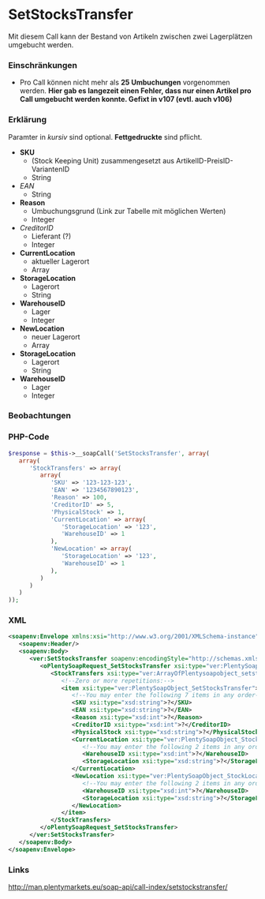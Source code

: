 # SetStocksTransfer

Mit diesem Call kann der Bestand von Artikeln zwischen zwei Lagerplätzen umgebucht werden.

### Einschränkungen
* Pro Call können nicht mehr als __25 Umbuchungen__ vorgenommen werden. **Hier gab es langezeit einen Fehler, dass nur einen Artikel pro Call umgebucht werden konnte. Gefixt in __v107__ (evtl. auch v106)**

### Erklärung
Paramter in *kursiv* sind optional. __Fettgedruckte__ sind pflicht.

* __SKU__
   * (Stock Keeping Unit) zusammengesetzt aus ArtikelID-PreisID-VariantenID
   * String
* *EAN*
   * String
* __Reason__
   * Umbuchungsgrund (Link zur Tabelle mit möglichen Werten)
   * Integer
* *CreditorID*
   * Lieferant (?)
   * Integer
* __CurrentLocation__
   * aktueller Lagerort
   * Array
* __StorageLocation__
   * Lagerort
   * String
* __WarehouseID__
   * Lager
   * Integer
* __NewLocation__
   * neuer Lagerort
   * Array
* __StorageLocation__
   * Lagerort
   * String
* __WarehouseID__
   * Lager
   * Integer


### Beobachtungen


### PHP-Code
```php
$response = $this->__soapCall('SetStocksTransfer', array(
   array(
      'StockTransfers' => array(
         array(
            'SKU' => '123-123-123',
            'EAN' => '1234567890123',
            'Reason' => 100,
            'CreditorID' => 5,
            'PhysicalStock' => 1,
            'CurrentLocation' => array(
               'StorageLocation' => '123',
               'WarehouseID' => 1
            ),
            'NewLocation' => array(
               'StorageLocation' => '123',
               'WarehouseID' => 1
            ),
         )
      )
   )
));
```

### XML
```xml
<soapenv:Envelope xmlns:xsi="http://www.w3.org/2001/XMLSchema-instance" xmlns:xsd="http://www.w3.org/2001/XMLSchema" xmlns:soapenv="http://schemas.xmlsoap.org/soap/envelope/" xmlns:ver="http://plentymarketsdomain/plenty/api/soap/version106/">
   <soapenv:Header/>
   <soapenv:Body>
      <ver:SetStocksTransfer soapenv:encodingStyle="http://schemas.xmlsoap.org/soap/encoding/">
         <oPlentySoapRequest_SetStocksTransfer xsi:type="ver:PlentySoapRequest_SetStocksTransfer">
            <StockTransfers xsi:type="ver:ArrayOfPlentysoapobject_setstockstransfer">
               <!--Zero or more repetitions:-->
               <item xsi:type="ver:PlentySoapObject_SetStocksTransfer">
                  <!--You may enter the following 7 items in any order-->
                  <SKU xsi:type="xsd:string">?</SKU>
                  <EAN xsi:type="xsd:string">?</EAN>
                  <Reason xsi:type="xsd:int">?</Reason>
                  <CreditorID xsi:type="xsd:int">?</CreditorID>
                  <PhysicalStock xsi:type="xsd:string">?</PhysicalStock>
                  <CurrentLocation xsi:type="ver:PlentySoapObject_StockLocation">
                     <!--You may enter the following 2 items in any order-->
                     <WarehouseID xsi:type="xsd:int">?</WarehouseID>
                     <StorageLocation xsi:type="xsd:string">?</StorageLocation>
                  </CurrentLocation>
                  <NewLocation xsi:type="ver:PlentySoapObject_StockLocation">
                     <!--You may enter the following 2 items in any order-->
                     <WarehouseID xsi:type="xsd:int">?</WarehouseID>
                     <StorageLocation xsi:type="xsd:string">?</StorageLocation>
                  </NewLocation>
               </item>
            </StockTransfers>
         </oPlentySoapRequest_SetStocksTransfer>
      </ver:SetStocksTransfer>
   </soapenv:Body>
</soapenv:Envelope>
```

### Links
http://man.plentymarkets.eu/soap-api/call-index/setstockstransfer/